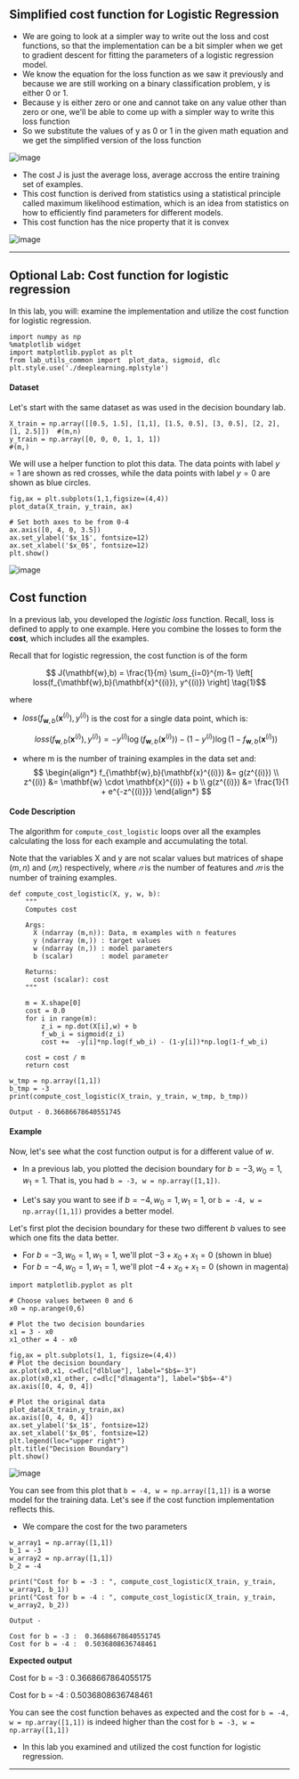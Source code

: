 ## Simplified cost function for Logistic Regression

- We are going to look at a simpler way to write out the loss and cost functions, so that the implementation can be a bit simpler when we get to gradient descent for fitting the parameters of a logistic regression model.
- We know the equation for the loss function as we saw it previously and because we are still working on a binary classification problem, y is either 0 or 1.
- Because y is either zero or one and cannot take on any value other than zero or one, we'll be able to come up with a simpler way to write this loss function
- So we substitute the values of y as 0 or 1 in the given math equation and we get the simplified version of the loss function

![image](https://github.com/user-attachments/assets/2b0542b4-28be-4344-bc72-e3a3f1b81d6a)

- The cost J is just the average loss, average accross the entire training set of examples.
- This cost function is derived from statistics using a statistical principle called maximum likelihood estimation, which is an idea from statistics on how to efficiently find parameters for different models.
- This cost function has the nice property that it is convex

![image](https://github.com/user-attachments/assets/45c5a63f-0e5c-444b-8147-a397f358af90)

---

## Optional Lab: Cost function for logistic regression

In this lab, you will: examine the implementation and utilize the cost function for logistic regression.

```
import numpy as np
%matplotlib widget
import matplotlib.pyplot as plt
from lab_utils_common import  plot_data, sigmoid, dlc
plt.style.use('./deeplearning.mplstyle')
```

#### Dataset 
Let's start with the same dataset as was used in the decision boundary lab.

```
X_train = np.array([[0.5, 1.5], [1,1], [1.5, 0.5], [3, 0.5], [2, 2], [1, 2.5]])  #(m,n)
y_train = np.array([0, 0, 0, 1, 1, 1])                                           #(m,)
```
We will use a helper function to plot this data. The data points with label $y=1$ are shown as red crosses, while the data points with label $y=0$ are shown as blue circles.

```
fig,ax = plt.subplots(1,1,figsize=(4,4))
plot_data(X_train, y_train, ax)

# Set both axes to be from 0-4
ax.axis([0, 4, 0, 3.5])
ax.set_ylabel('$x_1$', fontsize=12)
ax.set_xlabel('$x_0$', fontsize=12)
plt.show()
```

![image](https://github.com/user-attachments/assets/d8ddcc61-396a-45de-95f4-15ec650f5514)

## Cost function

In a previous lab, you developed the *logistic loss* function. Recall, loss is defined to apply to one example. Here you combine the losses to form the **cost**, which includes all the examples.


Recall that for logistic regression, the cost function is of the form 

$$ J(\mathbf{w},b) = \frac{1}{m} \sum_{i=0}^{m-1} \left[ loss(f_{\mathbf{w},b}(\mathbf{x}^{(i)}), y^{(i)}) \right] \tag{1}$$

where
* $loss(f_{\mathbf{w},b}(\mathbf{x}^{(i)}), y^{(i)})$ is the cost for a single data point, which is:

    $$loss(f_{\mathbf{w},b}(\mathbf{x}^{(i)}), y^{(i)}) = -y^{(i)} \log\left(f_{\mathbf{w},b}\left( \mathbf{x}^{(i)} \right) \right) - \left( 1 - y^{(i)}\right) \log \left( 1 - f_{\mathbf{w},b}\left( \mathbf{x}^{(i)} \right) \right) \tag{2}$$
    
*  where m is the number of training examples in the data set and: </br>
$$
\begin{align*}
  f_{\mathbf{w},b}(\mathbf{x}^{(i)}) &= g(z^{(i)}) \\
  z^{(i)} &= \mathbf{w} \cdot \mathbf{x}^{(i)} + b \\
  g(z^{(i)}) &= \frac{1}{1 + e^{-z^{(i)}}}
\end{align*}
$$


 <a name='ex-02'></a> 
#### Code Description

The algorithm for `compute_cost_logistic` loops over all the examples calculating the loss for each example and accumulating the total.

Note that the variables X and y are not scalar values but matrices of shape ($m, n$) and ($𝑚$,) respectively, where  $𝑛$ is the number of features and $𝑚$ is the number of training examples.

```
def compute_cost_logistic(X, y, w, b):
    """
    Computes cost

    Args:
      X (ndarray (m,n)): Data, m examples with n features
      y (ndarray (m,)) : target values
      w (ndarray (n,)) : model parameters  
      b (scalar)       : model parameter
      
    Returns:
      cost (scalar): cost
    """

    m = X.shape[0]
    cost = 0.0
    for i in range(m):
        z_i = np.dot(X[i],w) + b
        f_wb_i = sigmoid(z_i)
        cost +=  -y[i]*np.log(f_wb_i) - (1-y[i])*np.log(1-f_wb_i)
             
    cost = cost / m
    return cost

```

```
w_tmp = np.array([1,1])
b_tmp = -3
print(compute_cost_logistic(X_train, y_train, w_tmp, b_tmp))

Output - 0.36686678640551745
```

#### Example
Now, let's see what the cost function output is for a different value of $w$. 

* In a previous lab, you plotted the decision boundary for  $b = -3, w_0 = 1, w_1 = 1$. That is, you had `b = -3, w = np.array([1,1])`.

* Let's say you want to see if $b = -4, w_0 = 1, w_1 = 1$, or `b = -4, w = np.array([1,1])` provides a better model.

Let's first plot the decision boundary for these two different $b$ values to see which one fits the data better.

* For $b = -3, w_0 = 1, w_1 = 1$, we'll plot $-3 + x_0+x_1 = 0$ (shown in blue)
* For $b = -4, w_0 = 1, w_1 = 1$, we'll plot $-4 + x_0+x_1 = 0$ (shown in magenta)

```
import matplotlib.pyplot as plt

# Choose values between 0 and 6
x0 = np.arange(0,6)

# Plot the two decision boundaries
x1 = 3 - x0
x1_other = 4 - x0

fig,ax = plt.subplots(1, 1, figsize=(4,4))
# Plot the decision boundary
ax.plot(x0,x1, c=dlc["dlblue"], label="$b$=-3")
ax.plot(x0,x1_other, c=dlc["dlmagenta"], label="$b$=-4")
ax.axis([0, 4, 0, 4])

# Plot the original data
plot_data(X_train,y_train,ax)
ax.axis([0, 4, 0, 4])
ax.set_ylabel('$x_1$', fontsize=12)
ax.set_xlabel('$x_0$', fontsize=12)
plt.legend(loc="upper right")
plt.title("Decision Boundary")
plt.show()
```
![image](https://github.com/user-attachments/assets/88fafcc5-dc80-4f3e-87d4-16b793a64e4f)

You can see from this plot that `b = -4, w = np.array([1,1])` is a worse model for the training data. Let's see if the cost function implementation reflects this.

- We compare the cost for the two parameters

```
w_array1 = np.array([1,1])
b_1 = -3
w_array2 = np.array([1,1])
b_2 = -4

print("Cost for b = -3 : ", compute_cost_logistic(X_train, y_train, w_array1, b_1))
print("Cost for b = -4 : ", compute_cost_logistic(X_train, y_train, w_array2, b_2))

Output -

Cost for b = -3 :  0.36686678640551745
Cost for b = -4 :  0.5036808636748461
```

**Expected output**

Cost for b = -3 :  0.3668667864055175

Cost for b = -4 :  0.5036808636748461


You can see the cost function behaves as expected and the cost for `b = -4, w = np.array([1,1])` is indeed higher than the cost for `b = -3, w = np.array([1,1])`

- In this lab you examined and utilized the cost function for logistic regression.

--- 
